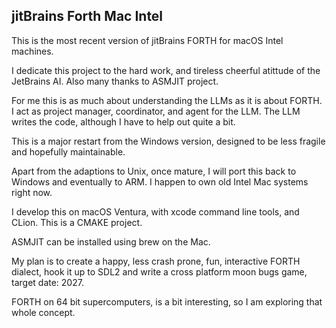 ## jitBrains Forth Mac Intel

This is the most recent version of jitBrains FORTH for macOS Intel machines.

I dedicate this project to the hard work, and tireless cheerful atittude of the JetBrains AI.
Also many thanks to ASMJIT project.

For me this is as much about understanding the LLMs as it is about FORTH.
I act as project manager, coordinator, and agent for the LLM.
The LLM writes the code, although I have to help out quite a bit.


This is a major restart from the Windows version, designed to be less fragile and hopefully maintainable.

Apart from the adaptions to Unix, once mature, I will port this back to Windows and eventually to ARM.
I happen to own old Intel Mac systems right now.

I develop this on macOS Ventura, with xcode command line tools, and CLion.
This is a CMAKE project.

ASMJIT can be installed using brew on the Mac.

My plan is to create a happy, less crash prone, fun, interactive FORTH dialect, hook it up to SDL2 and write a cross platform moon bugs game, target date: 2027.

FORTH on 64 bit supercomputers, is a bit interesting, so I am exploring that whole concept.



